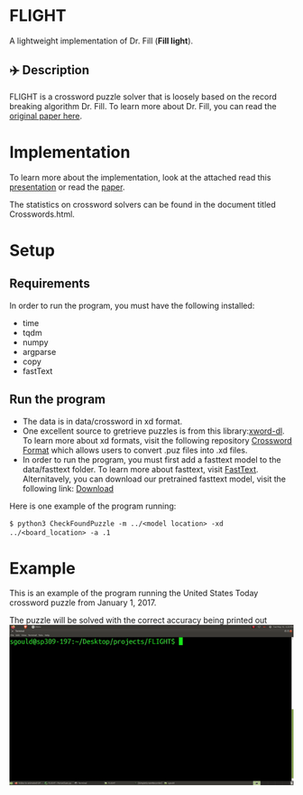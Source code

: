 # FLIGHT

A lightweight implementation of Dr. Fill (**Fill light**). 

## ✈️ Description

FLIGHT is a crossword puzzle solver that is loosely based on the record breaking algorithm Dr. Fill.  To learn more about
Dr. Fill, you can read the [original paper here](https://arxiv.org/abs/1401.4597).


# Implementation

To learn more about the implementation, look at the attached read this [presentation](https://github.com/seamusgould/FLIGHT/blob/master/CMPU366_Final_Presentation.pdf)
or read the [paper](https://github.com/seamusgould/FLIGHT/blob/master/CMPU366CrossWords.pdf).

The statistics on crossword solvers can be found in the document titled Crosswords.html.

# Setup

## Requirements
In order to run the program, you must have the following installed:
- time
- tqdm
- numpy
- argparse
- copy
- fastText

## Run the program

 - The data is in data/crossword in xd format.
 - One excellent source to gretrieve puzzles is from this library:[xword-dl](https://github.com/thisisparker/xword-dl).
To learn more about xd formats, visit the following repository [Crossword Format](https://github.com/century-arcade/xd)
which allows users to convert .puz files into .xd files.
 - In order to run the program, you must first add a fasttext model to the data/fasttext folder.  To learn more about fasttext, visit [FastText](https://fasttext.cc/).
Alternitavely, you can download our pretrained fasttext model, visit the following link: [Download](https://drive.google.com/file/d/1AZeDvWbBzC6mvLbcC-Kz9_y2jjULsv-A/view?usp=sharing)

Here is one example of the program running:

    $ python3 CheckFoundPuzzle -m ../<model location> -xd ../<board_location> -a .1

# Example

This is an example of the program running the United States Today crossword puzzle from January 1, 2017.

The puzzle will be solved with the correct accuracy being printed out 
![grab-landing-page](https://github.com/seamusgould/FLIGHT/blob/master/example.gif?raw=true)

